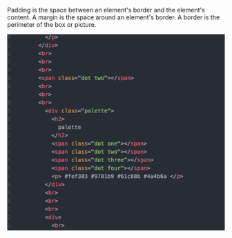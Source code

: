 Padding is the space between an element's border and the element's content. A margin is the space around an element's border. A border is the perimeter of the box or picture. 

![Screenshot](./images/screenshot.png)
